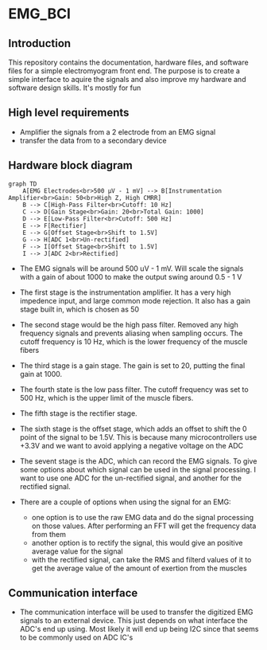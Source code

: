 # EMG_BCI

## Introduction
This repository contains the documentation, hardware files, and software files for a simple electromyogram front end. The purpose is to create a simple interface to aquire the signals and also improve my hardware and software design skills. It's mostly for fun

## High level requirements

- Amplifier the signals from a 2 electrode from an EMG signal
- transfer the data from to a secondary device

## Hardware block diagram

```mermaid
graph TD
    A[EMG Electrodes<br>500 µV - 1 mV] --> B[Instrumentation Amplifier<br>Gain: 50<br>High Z, High CMRR]
    B --> C[High-Pass Filter<br>Cutoff: 10 Hz]
    C --> D[Gain Stage<br>Gain: 20<br>Total Gain: 1000]
    D --> E[Low-Pass Filter<br>Cutoff: 500 Hz]
    E --> F[Rectifier]
    E --> G[Offset Stage<br>Shift to 1.5V]
    G --> H[ADC 1<br>Un-rectified]
    F --> I[Offset Stage<br>Shift to 1.5V]
    I --> J[ADC 2<br>Rectified]
```
- The EMG signals will be around 500 uV - 1 mV. Will scale the signals with a gain of about 1000 to make the output swing around 0.5 - 1 V
- The first stage is the instrumentation amplifier. It has a very high impedence input, and large common mode rejection. It also has a gain stage built in, which is chosen as 50
- The second stage would be the high pass filter. Removed any high frequency signals and prevents aliasing when sampling occurs. The cutoff frequency is 10 Hz, which is the lower frequency of the muscle fibers
- The third stage is a gain stage. The gain is set to 20, putting the final gain at 1000.
- The fourth state is the low pass filter. The cutoff frequency was set to 500 Hz, which is the upper limit of the muscle fibers.
- The fifth stage is the rectifier stage.
- The sixth stage is the offset stage, which adds an offset to shift the 0 point of the signal to be 1.5V. This is because many microcontrollers use +3.3V and we want to avoid applying a negative voltage on the ADC
- The sevent stage is the ADC, which can record the EMG signals. To give some options about which signal can be used in the signal processing. I want to use one ADC for the un-rectified signal, and another for the rectified signal.


- There are a couple of options when using the signal for an EMG:
  
  - one option is to use the raw EMG data and do the signal processing on those values. After performing an FFT will get the frequency data from them
  - another option is to rectify the signal, this would give an positive average value for the signal
  - with the rectified signal, can take the RMS and filterd values of it to get the average value of the amount of exertion from the muscles
 
## Communication interface

- The communication interface will be used to transfer the digitized EMG signals to an external device. This just depends on what interface the ADC's end up using. Most likely it will end up being I2C since that seems to be commonly used on ADC IC's
